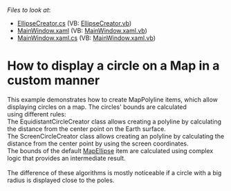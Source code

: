 <!-- default file list -->
*Files to look at*:

* [EllipseCreator.cs](./CS/DXMap_CustomEllipses/EllipseCreator.cs) (VB: [EllipseCreator.vb](./VB/DXMap_CustomEllipses/EllipseCreator.vb))
* [MainWindow.xaml](./CS/DXMap_CustomEllipses/MainWindow.xaml) (VB: [MainWindow.xaml.vb](./VB/DXMap_CustomEllipses/MainWindow.xaml.vb))
* [MainWindow.xaml.cs](./CS/DXMap_CustomEllipses/MainWindow.xaml.cs) (VB: [MainWindow.xaml.vb](./VB/DXMap_CustomEllipses/MainWindow.xaml.vb))
<!-- default file list end -->
# How to display a circle on a Map in a custom manner


<p>This example demonstrates how to create MapPolyline items, which allow displaying circles on a map. The circles' bounds are calculated using different rules:<br>The EquidistantCircleCreator class allows creating a polyline by calculating the distance from the center point on the Earth surface.<br>The ScreenCircleCreator class allows creating an polyline by calculating the distance from the center point by using the screen coordinates.<br>The bounds of the default <a href="https://documentation.devexpress.com/WPF/clsDevExpressXpfMapMapEllipsetopic.aspx">MapEllipse</a> item are calculated using complex logic that provides an intermediate result. <br><br>The difference of these algorithms is mostly noticeable if a circle with a big radius is displayed close to the poles.</p>

<br/>


